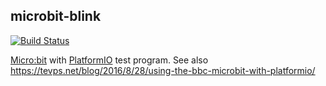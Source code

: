 microbit-blink
--------------

[![Build Status](https://travis-ci.org/palfrey/microbit-blink.svg?branch=master)](https://travis-ci.org/palfrey/microbit-blink)

[Micro:bit](http://microbit.org/) with [PlatformIO](http://platformio.org/) test program. See also https://tevps.net/blog/2016/8/28/using-the-bbc-microbit-with-platformio/
